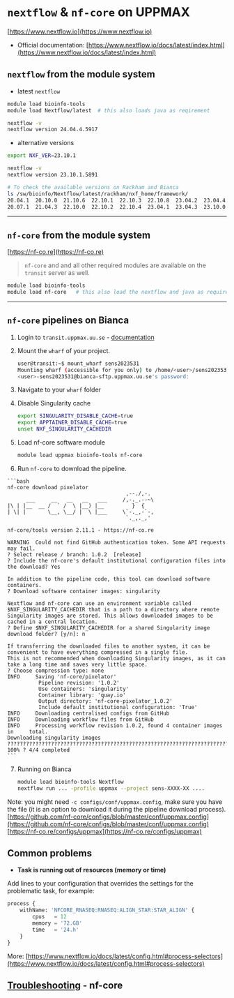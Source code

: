 # `nextflow` & `nf-core` on UPPMAX

[https://www.nextflow.io](https://www.nextflow.io)  

- Official documentation: [https://www.nextflow.io/docs/latest/index.html](https://www.nextflow.io/docs/latest/index.html)


## `nextflow` from the module system

- latest `nextflow`

```bash
module load bioinfo-tools
module load Nextflow/latest  # this also loads java as reqirement

nextflow -v
nextflow version 24.04.4.5917
```

- alternative versions

```bash
export NXF_VER=23.10.1

nextflow -v
nextflow version 23.10.1.5891
```

```bash
# To check the available versions on Rackham and Bianca
ls /sw/bioinfo/Nextflow/latest/rackham/nxf_home/framework/
20.04.1  20.10.0  21.10.6  22.10.1  22.10.3  22.10.8  23.04.2  23.04.4  23.10.1  24.04.2  24.04.4
20.07.1  21.04.3  22.10.0  22.10.2  22.10.4  23.04.1  23.04.3  23.10.0  24.04.1  24.04.3
```

---

## `nf-core` from the module system

[https://nf-co.re](https://nf-co.re)
> `nf-core` and and all other required modules are available on the `transit` server as well.

```bash
module load bioinfo-tools
module load nf-core   # this also load the nextflow and java as requirements
```

---

## `nf-core` pipelines on Bianca

<!-- Due to the combination of indented code (that needs to be surrounded by -->
<!-- empty lines and a numbered list (that needs no empty lines), there -->
<!-- is no way to satisfy markdownlint -->
<!-- markdownlint-disable MD029 -->

1. Login to `transit.uppmax.uu.se` - [documentation](../cluster_guides/transfer_bianca#transit-server)  
2. Mount the `wharf` of your project.

    ```bash
    user@transit:~$ mount_wharf sens2023531
    Mounting wharf (accessible for you only) to /home/<user>/sens2023531
    <user>-sens2023531@bianca-sftp.uppmax.uu.se's password: 
    ```

3. Navigate to your `wharf` folder
4. Disable Singularity cache

   ```bash
   export SINGULARITY_DISABLE_CACHE=true
   export APPTAINER_DISABLE_CACHE=true
   unset NXF_SINGULARITY_CACHEDIR
   ```

5. Load nf-core software module

   ```bash
   module load uppmax bioinfo-tools nf-core
   ```

6. Run `nf-core` to download the pipeline.

<!-- markdownlint-enable MD029 -->

    ```bash
    nf-core download pixelator
                                          ,--./,-.
          ___     __   __   __   ___     /,-._.--~\
    |\ | |__  __ /  ` /  \ |__) |__         }  {
    | \| |       \__, \__/ |  \ |___     \`-._,-`-,
                                          `._,._,'

    nf-core/tools version 2.11.1 - https://nf-co.re

    WARNING  Could not find GitHub authentication token. Some API requests may fail.                                                    
    ? Select release / branch: 1.0.2  [release]
    ? Include the nf-core's default institutional configuration files into the download? Yes

    In addition to the pipeline code, this tool can download software containers.
    ? Download software container images: singularity

    Nextflow and nf-core can use an environment variable called $NXF_SINGULARITY_CACHEDIR that is a path to a directory where remote 
    Singularity images are stored. This allows downloaded images to be cached in a central location.
    ? Define $NXF_SINGULARITY_CACHEDIR for a shared Singularity image download folder? [y/n]: n

    If transferring the downloaded files to another system, it can be convenient to have everything compressed in a single file.
    This is not recommended when downloading Singularity images, as it can take a long time and saves very little space.
    ? Choose compression type: none
    INFO     Saving 'nf-core/pixelator'                                                                                                 
              Pipeline revision: '1.0.2'                                                                                                
              Use containers: 'singularity'                                                                                             
              Container library: 'quay.io'                                                                                              
              Output directory: 'nf-core-pixelator_1.0.2'                                                                               
              Include default institutional configuration: 'True'                                                                       
    INFO     Downloading centralised configs from GitHub                                                                                
    INFO     Downloading workflow files from GitHub                                                                                     
    INFO     Processing workflow revision 1.0.2, found 4 container images in     total.
    Downloading singularity images ???????????????????????????????????????????????????????????????????????????????? 100% ? 4/4 completed
    ```

7. Running on Bianca

    ```bash
    module load bioinfo-tools Nextflow
    nextflow run ... -profile uppmax --project sens-XXXX-XX .... 
    ```

Note: you might need `-c configs/conf/uppmax.config`,  make sure you have the file (it is an option to download it during the pipeline download process).  
[https://github.com/nf-core/configs/blob/master/conf/uppmax.config](https://github.com/nf-core/configs/blob/master/conf/uppmax.config)  
[https://nf-co.re/configs/uppmax](https://nf-co.re/configs/uppmax)

## Common problems

- **Task is running out of resources (memory or time)**

Add lines to your configuration that overrides the settings for the problematic task, for example:

```python
process {
    withName: 'NFCORE_RNASEQ:RNASEQ:ALIGN_STAR:STAR_ALIGN' {
        cpus   = 12
        memory = '72.GB'
        time   = '24.h'
    }
}
```

More: [https://www.nextflow.io/docs/latest/config.html#process-selectors](https://www.nextflow.io/docs/latest/config.html#process-selectors)

## **[Troubleshooting](https://nf-co.re/docs/usage/troubleshooting/overview)** - nf-core
